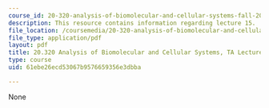 ```yaml
---
course_id: 20-320-analysis-of-biomolecular-and-cellular-systems-fall-2012
description: This resource contains information regarding lecture 15.
file_location: /coursemedia/20-320-analysis-of-biomolecular-and-cellular-systems-fall-2012/61ebe26ecd53067b9576659356e3dbba_MIT20_320F12_Lecture15.pdf
file_type: application/pdf
layout: pdf
title: 20.320 Analysis of Biomolecular and Cellular Systems, TA Lecture Note 15
type: course
uid: 61ebe26ecd53067b9576659356e3dbba

---
```

None
